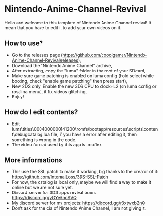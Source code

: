 # Nintendo-Anime-Channel-Revival
Hello and welcome to this template of Nintendo Anime Channel revival! It mean that you have to edit it to add your own videos on it.

## How to use?
* Go to the releases page (https://github.com/cooolgamer/Nintendo-Anime-Channel-Revival/releases),
* Download the "Nintendo Anime Channel" archive,
* After extracting, copy the "luma" folder in the root of your SDcard,
* Make sure game patching is enabled on luma config (hold select while booting, check "enable game patching" then press start),
* New 2DS only: Enable the new 3DS CPU to clock+L2 (on luma config or rosalina menu), it fix videos glitching,
* Enjoy!

## How do I edit contents?
* Edit luma\titles\0004000000141200\romfs\bootapp\resources\scripts\content\debugcatalog.lua file, if you have a error after editing it, then something is wrong in the code.
* The video format used by this app is .moflex

## More informations
* This use the SSL patch to make it working, big thanks to the creator of it: https://github.com/InternalLoss/3DS-SSL-Patch
* For now, the catalog is local only, maybe we will find a way to make it online but we are not sure yet.
* Discord server for 3DS apps revival team: https://discord.gg/yGYe6ncSVQ
* My discord server for my projects: https://discord.gg/r3xtwxb2nQ
* Don't ask for the cia of Nintendo Anime Channel, I am not giving it.
